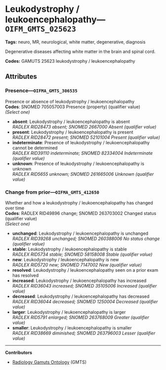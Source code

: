 # Leukodystrophy / leukoencephalopathy—`OIFM_GMTS_025623`

**Tags:** neuro, MR, neurological, white matter, degenerative, diagnosis

Degenerative diseases affecting white matter in the brain and spinal cord.

**Codes:** GAMUTS 25623 leukodystrophy / leukoencephalopathy

## Attributes

### Presence—`OIFMA_GMTS_306535`

Presence or absence of leukodystrophy / leukoencephalopathy  
**Codes**: SNOMED 705057003 Presence (property) (qualifier value)  
*(Select one)*

- **absent**: Leukodystrophy / leukoencephalopathy is absent  
_RADLEX RID28473 absent; SNOMED 2667000 Absent (qualifier value)_
- **present**: Leukodystrophy / leukoencephalopathy is present  
_RADLEX RID28472 present; SNOMED 52101004 Present (qualifier value)_
- **indeterminate**: Presence of leukodystrophy / leukoencephalopathy cannot be determined  
_RADLEX RID39110 indeterminate; SNOMED 82334004 Indeterminate (qualifier value)_
- **unknown**: Presence of leukodystrophy / leukoencephalopathy is unknown  
_RADLEX RID5655 unknown; SNOMED 261665006 Unknown (qualifier value)_

### Change from prior—`OIFMA_GMTS_412650`

Whether and how a leukodystrophy / leukoencephalopathy has changed over time  
**Codes**: RADLEX RID49896 change; SNOMED 263703002 Changed status (qualifier value)  
*(Select one)*

- **unchanged**: Leukodystrophy / leukoencephalopathy is unchanged  
_RADLEX RID39268 unchanged; SNOMED 260388006 No status change (qualifier value)_
- **stable**: Leukodystrophy / leukoencephalopathy is stable  
_RADLEX RID5734 stable; SNOMED 58158008 Stable (qualifier value)_
- **new**: Leukodystrophy / leukoencephalopathy is new  
_RADLEX RID5720 new; SNOMED 7147002 New (qualifier value)_
- **resolved**: Leukodystrophy / leukoencephalopathy seen on a prior exam has resolved  
- **increased**: Leukodystrophy / leukoencephalopathy has increased  
_RADLEX RID36043 increased; SNOMED 35105006 Increased (qualifier value)_
- **decreased**: Leukodystrophy / leukoencephalopathy has decreased  
_RADLEX RID36044 decreased; SNOMED 1250004 Decreased (qualifier value)_
- **larger**: Leukodystrophy / leukoencephalopathy is larger  
_RADLEX RID5791 enlarged; SNOMED 263768009 Greater (qualifier value)_
- **smaller**: Leukodystrophy / leukoencephalopathy is smaller  
_RADLEX RID38669 diminished; SNOMED 263796003 Lesser (qualifier value)_

---

**Contributors**

- [Radiology Gamuts Ontology](https://gamuts.net/) (GMTS)